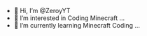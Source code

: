 - 👋 Hi, I’m @ZeroyYT
- 👀 I’m interested in Coding Minecraft ...
- 🌱 I’m currently learning Minecraft Coding ...

<!---
ZeroyYT/ZeroyYT is a ✨ special ✨ repository because its `README.md` (this file) appears on your GitHub profile.
You can click the Preview link to take a look at your changes.
--->
